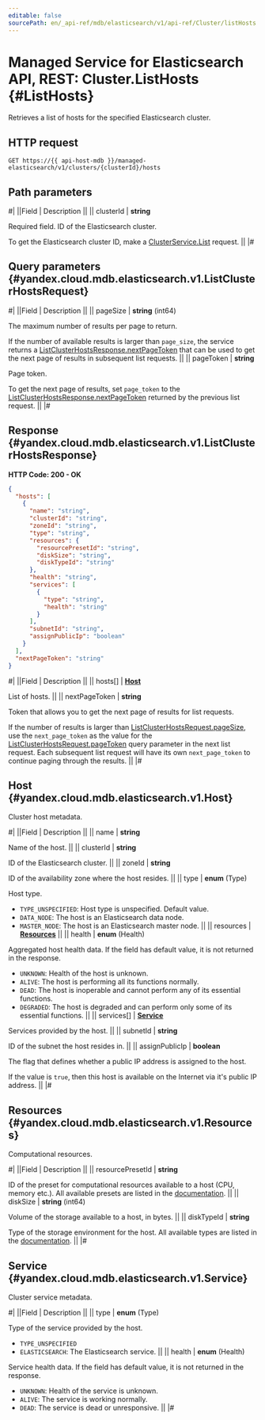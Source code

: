 ```yaml
---
editable: false
sourcePath: en/_api-ref/mdb/elasticsearch/v1/api-ref/Cluster/listHosts.md
---
```


# Managed Service for Elasticsearch API, REST: Cluster.ListHosts {#ListHosts}

Retrieves a list of hosts for the specified Elasticsearch cluster.

## HTTP request

```
GET https://{{ api-host-mdb }}/managed-elasticsearch/v1/clusters/{clusterId}/hosts
```

## Path parameters

#|
||Field | Description ||
|| clusterId | **string**

Required field. ID of the Elasticsearch cluster.

To get the Elasticsearch cluster ID, make a [ClusterService.List](/docs/managed-elasticsearch/api-ref/Cluster/list#List) request. ||
|#

## Query parameters {#yandex.cloud.mdb.elasticsearch.v1.ListClusterHostsRequest}

#|
||Field | Description ||
|| pageSize | **string** (int64)

The maximum number of results per page to return.

If the number of available results is larger than `page_size`, the service returns a [ListClusterHostsResponse.nextPageToken](#yandex.cloud.mdb.elasticsearch.v1.ListClusterHostsResponse) that can be used to get the next page of results in subsequent list requests. ||
|| pageToken | **string**

Page token.

To get the next page of results, set `page_token` to the [ListClusterHostsResponse.nextPageToken](#yandex.cloud.mdb.elasticsearch.v1.ListClusterHostsResponse) returned by the previous list request. ||
|#

## Response {#yandex.cloud.mdb.elasticsearch.v1.ListClusterHostsResponse}

**HTTP Code: 200 - OK**

```json
{
  "hosts": [
    {
      "name": "string",
      "clusterId": "string",
      "zoneId": "string",
      "type": "string",
      "resources": {
        "resourcePresetId": "string",
        "diskSize": "string",
        "diskTypeId": "string"
      },
      "health": "string",
      "services": [
        {
          "type": "string",
          "health": "string"
        }
      ],
      "subnetId": "string",
      "assignPublicIp": "boolean"
    }
  ],
  "nextPageToken": "string"
}
```

#|
||Field | Description ||
|| hosts[] | **[Host](#yandex.cloud.mdb.elasticsearch.v1.Host)**

List of hosts. ||
|| nextPageToken | **string**

Token that allows you to get the next page of results for list requests.

If the number of results is larger than [ListClusterHostsRequest.pageSize](#yandex.cloud.mdb.elasticsearch.v1.ListClusterHostsRequest), use the `next_page_token` as the value for the [ListClusterHostsRequest.pageToken](#yandex.cloud.mdb.elasticsearch.v1.ListClusterHostsRequest) query parameter in the next list request.
Each subsequent list request will have its own `next_page_token` to continue paging through the results. ||
|#

## Host {#yandex.cloud.mdb.elasticsearch.v1.Host}

Cluster host metadata.

#|
||Field | Description ||
|| name | **string**

Name of the host. ||
|| clusterId | **string**

ID of the Elasticsearch cluster. ||
|| zoneId | **string**

ID of the availability zone where the host resides. ||
|| type | **enum** (Type)

Host type.

- `TYPE_UNSPECIFIED`: Host type is unspecified. Default value.
- `DATA_NODE`: The host is an Elasticsearch data node.
- `MASTER_NODE`: The host is an Elasticsearch master node. ||
|| resources | **[Resources](#yandex.cloud.mdb.elasticsearch.v1.Resources)** ||
|| health | **enum** (Health)

Aggregated host health data. If the field has default value, it is not returned in the response.

- `UNKNOWN`: Health of the host is unknown.
- `ALIVE`: The host is performing all its functions normally.
- `DEAD`: The host is inoperable and cannot perform any of its essential functions.
- `DEGRADED`: The host is degraded and can perform only some of its essential functions. ||
|| services[] | **[Service](#yandex.cloud.mdb.elasticsearch.v1.Service)**

Services provided by the host. ||
|| subnetId | **string**

ID of the subnet the host resides in. ||
|| assignPublicIp | **boolean**

The flag that defines whether a public IP address is assigned to the host.

If the value is `true`, then this host is available on the Internet via it's public IP address. ||
|#

## Resources {#yandex.cloud.mdb.elasticsearch.v1.Resources}

Computational resources.

#|
||Field | Description ||
|| resourcePresetId | **string**

ID of the preset for computational resources available to a host (CPU, memory etc.).
All available presets are listed in the [documentation](/docs/managed-elasticsearch/concepts/instance-types). ||
|| diskSize | **string** (int64)

Volume of the storage available to a host, in bytes. ||
|| diskTypeId | **string**

Type of the storage environment for the host.
All available types are listed in the [documentation](/docs/managed-elasticsearch/concepts/storage). ||
|#

## Service {#yandex.cloud.mdb.elasticsearch.v1.Service}

Cluster service metadata.

#|
||Field | Description ||
|| type | **enum** (Type)

Type of the service provided by the host.

- `TYPE_UNSPECIFIED`
- `ELASTICSEARCH`: The Elasticsearch service. ||
|| health | **enum** (Health)

Service health data. If the field has default value, it is not returned in the response.

- `UNKNOWN`: Health of the service is unknown.
- `ALIVE`: The service is working normally.
- `DEAD`: The service is dead or unresponsive. ||
|#